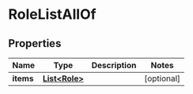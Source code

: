 

# RoleListAllOf


## Properties

Name | Type | Description | Notes
------------ | ------------- | ------------- | -------------
**items** | [**List&lt;Role&gt;**](Role.md) |  |  [optional]



